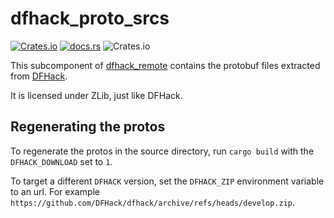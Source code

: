 # dfhack_proto_srcs

[![Crates.io](https://img.shields.io/crates/v/dfhack-proto-srcs)](https://crates.io/crates/dfhack-proto-srcs)
[![docs.rs](https://img.shields.io/docsrs/dfhack-proto-srcs)](https://docs.rs/dfhack-proto-srcs)
![Crates.io](https://img.shields.io/crates/l/dfhack-proto-srcs)

This subcomponent of [dfhack_remote](https://docs.rs/dfhack-remote/) contains the protobuf files
extracted from [DFHack](https://github.com/DFHack/dfhack).

It is licensed under ZLib, just like DFHack.

## Regenerating the protos

To regenerate the protos in the source directory, run `cargo build` with the `DFHACK_DOWNLOAD` set to `1`.

To target a different `DFHACK` version, set the `DFHACK_ZIP` environment variable to an url.
For example `https://github.com/DFHack/dfhack/archive/refs/heads/develop.zip`.
